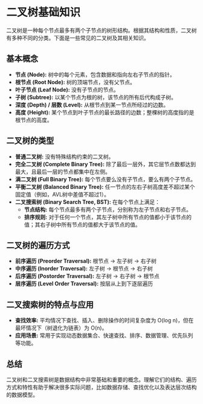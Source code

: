 <!--
 * @Author: Cao Yuwei 108244861+Cacidy@users.noreply.github.com
 * @Date: 2025-03-22 21:21:28
 * @LastEditors: Cao Yuwei 108244861+Cacidy@users.noreply.github.com
 * @LastEditTime: 2025-03-23 13:53:16
 * @FilePath: /leetcode-master/ownnotes/二叉树笔记.md
 * @Description: 这是默认设置,请设置`customMade`, 打开koroFileHeader查看配置 进行设置: https://github.com/OBKoro1/koro1FileHeader/wiki/%E9%85%8D%E7%BD%AE
-->
# 二叉树基础知识

二叉树是一种每个节点最多有两个子节点的树形结构。根据其结构和性质，二叉树有多种不同的分类。下面是一些常见的二叉树及其相关知识。

## 基本概念

- **节点 (Node):** 树中的每个元素，包含数据和指向左右子节点的指针。
- **根节点 (Root Node):** 树的顶端节点，没有父节点。
- **叶子节点 (Leaf Node):** 没有子节点的节点。
- **子树 (Subtree):** 以某个节点为根的树，该节点的所有后代构成子树。
- **深度 (Depth) / 层数 (Level):** 从根节点到某一节点所经过的边数。
- **高度 (Height):** 某个节点到叶子节点的最长路径的边数；整棵树的高度指的是根节点的高度。

## 二叉树的类型

- **普通二叉树:** 没有特殊结构约束的二叉树。
- **完全二叉树 (Complete Binary Tree):** 除了最后一层外，其它层节点数都达到最大，且最后一层的节点都集中在左侧。
- **满二叉树 (Full Binary Tree):** 每个节点要么没有子节点，要么有两个子节点。
- **平衡二叉树 (Balanced Binary Tree):** 任一节点的左右子树高度差不超过某个固定值（例如，AVL树中差值不超过1）。
- **二叉搜索树 (Binary Search Tree, BST):** 在每个节点上满足：
  - **节点结构:** 每个节点最多有两个子节点，分别称为左子节点和右子节点。
  - **排序规则:** 对于任何一个节点，其左子树中所有节点的值都小于该节点的值；其右子树中所有节点的值都大于该节点的值。

## 二叉树的遍历方式

- **前序遍历 (Preorder Traversal):** 根节点 → 左子树 → 右子树
- **中序遍历 (Inorder Traversal):** 左子树 → 根节点 → 右子树
- **后序遍历 (Postorder Traversal):** 左子树 → 右子树 → 根节点
- **层序遍历 (Level Order Traversal):** 按层从上到下逐层遍历

## 二叉搜索树的特点与应用

- **查找效率:** 平均情况下查找、插入、删除操作的时间复杂度为 O(log n)，但在最坏情况下（树退化为链表）为 O(n)。
- **应用场景:** 常用于实现动态数据集合、快速查找、排序、数据管理、优先队列等功能。

## 总结

二叉树和二叉搜索树是数据结构中非常基础和重要的概念。理解它们的结构、遍历方式和特性有助于解决很多实际问题，比如数据存储、查找优化以及表达层次结构的数据模型。
